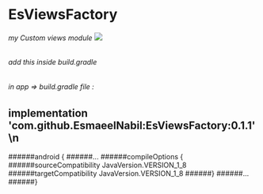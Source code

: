 # EsViewsFactory
###### my Custom views module <img src="https://jitpack.io/v/EsmaeelNabil/EsViewsFactory.svg">


###### add this inside build.gradle

###### in app => build.gradle file :
   ## implementation 'com.github.EsmaeelNabil:EsViewsFactory:0.1.1' \n


######android {
######...
  ######compileOptions {
        ######sourceCompatibility JavaVersion.VERSION_1_8
        ######targetCompatibility JavaVersion.VERSION_1_8
    ######}
######...
######}
